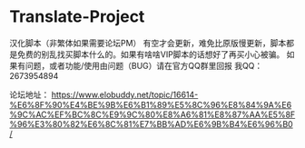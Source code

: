 # Translate-Project
汉化脚本（非繁体如果需要论坛PM）
有空才会更新，难免比原版慢更新，脚本都是免费的别乱找买脚本什么的。如果有啥啥VIP脚本的话想好了再买小心被骗。
如果有问题，或者功能/使用由问题（BUG）请在官方QQ群里回报
我QQ：2673954894

论坛地址：
https://www.elobuddy.net/topic/16614-%E6%8F%90%E4%BE%9B%E6%B1%89%E5%8C%96%E8%84%9A%E6%9C%AC%EF%BC%8C%E9%9C%80%E8%A6%81%E8%87%AA%E5%8F%96%E3%80%82%E6%8C%81%E7%BB%AD%E6%9B%B4%E6%96%B0/
